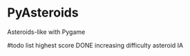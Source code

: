 # PyAsteroids

Asteroids-like with Pygame

#todo list
highest score
DONE increasing difficulty
asteroid IA
